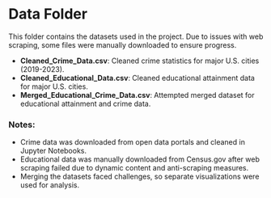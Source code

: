 # Data Folder

This folder contains the datasets used in the project. Due to issues with web scraping, some files were manually downloaded to ensure progress.

- **Cleaned_Crime_Data.csv**: Cleaned crime statistics for major U.S. cities (2019-2023).
- **Cleaned_Educational_Data.csv**: Cleaned educational attainment data for major U.S. cities.
- **Merged_Educational_Crime_Data.csv**: Attempted merged dataset for educational attainment and crime data.

### Notes:
- Crime data was downloaded from open data portals and cleaned in Jupyter Notebooks.
- Educational data was manually downloaded from Census.gov after web scraping failed due to dynamic content and anti-scraping measures.
- Merging the datasets faced challenges, so separate visualizations were used for analysis.
